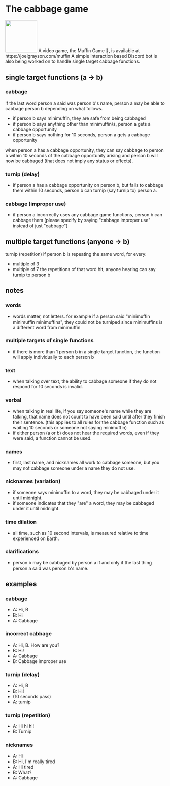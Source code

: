 # The cabbage game

<img src='https://w.joelgrayson.com/image/certified.png' width=100>
A video game, the Muffin Game 🧁, is available at https://joelgrayson.com/muffin
A simple interaction based Discord bot is also being worked on to handle single target cabbage functions.

## single target functions (a -> b)
### cabbage
if the last word person a said was person b's name, person a may be able to cabbage person b depending on what follows.
- if person b says minimuffin, they are safe from being cabbaged
- if person b says anything other than minimuffin/s, person a gets a cabbage opportunity
- if person b says nothing for 10 seconds, person a gets a cabbage opportunity

when person a has a cabbage opportunity, they can say cabbage to person b within 10 seconds of the cabbage opportunity arising and person b will now be cabbaged (that does not imply any status or effects).

### turnip (delay)
- if person a has a cabbage opportunity on person b, but fails to cabbage them within 10 seconds, person b can turnip (say turnip to) person a.

### cabbage (improper use)
- if person a incorrectly uses any cabbage game functions, person b can cabbage them (please specify by saying "cabbage improper use" instead of just "cabbage")


## multiple target functions (anyone -> b)
turnip (repetition)
if person b is repeating the same word, for every:
- multiple of 3
- multiple of 7
the repetitions of that word hit, anyone hearing can say turnip to person b


## notes
### words
- words matter, not letters. for example if a person said "minimuffin minimuffin minimuffins", they could not be turniped since minimuffins is a different word from minimuffin

### multiple targets of single functions
- if there is more than 1 person b in a single target function, the function will apply individually to each person b

### text
- when talking over text, the ability to cabbage someone if they do not respond for 10 seconds is invalid.

### verbal
- when talking in real life, if you say someone's name while they are talking, that name does not count to have been said until after they finish their sentence. (this applies to all rules for the cabbage function such as waiting 10 seconds or someone not saying minimuffin)
- if either person (a or b) does not hear the required words, even if they were said, a function cannot be used.

### names
- first, last name, and nicknames all work to cabbage someone, but you may not cabbage someone under a name they do not use.

### nicknames (variation)
- if someone says minimuffin to a word, they may be cabbaged under it until midnight.
- if someone indicates that they "are" a word, they may be cabbaged under it until midnight.

### time dilation
- all time, such as 10 second intervals, is measured relative to time experienced on Earth.

### clarifications
- person b may be cabbaged by person a if and only if the last thing person a said was person b's name.

## examples
### cabbage
- A: Hi, B
- B: Hi
- A: Cabbage

### incorrect cabbage
- A: Hi, B. How are you?
- B: Hi!
- A: Cabbage
- B: Cabbage improper use

### turnip (delay)
- A: Hi, B
- B: Hi!
- (10 seconds pass)
- A: turnip

### turnip (repetition)
- A: Hi hi hi!
- B: Turnip

### nicknames
- A: Hi
- B: Hi, I'm really tired
- A: Hi tired
- B: What?
- A: Cabbage